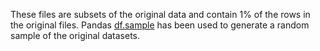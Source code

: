 These files are subsets of the original data and contain 1% of the rows in the original files. Pandas [df.sample](https://pandas.pydata.org/pandas-docs/stable/generated/pandas.DataFrame.sample.html) has been used to generate a random sample of the original datasets.
